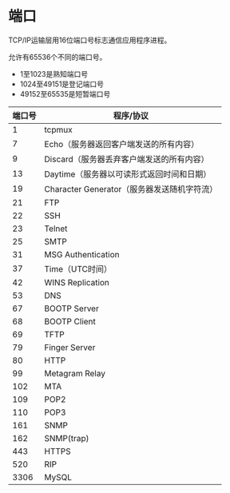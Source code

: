 # 端口

TCP/IP运输层用16位端口号标志通信应用程序进程。

允许有65536个不同的端口号。

- 1至1023是熟知端口号
- 1024至49151是登记端口号
- 49152至65535是短暂端口号

| 端口号 | 程序/协议 |
|---|---|
| 1 | tcpmux |
| 7 | Echo（服务器返回客户端发送的所有内容） |
| 9 | Discard（服务器丢弃客户端发送的所有内容） |
| 13 | Daytime（服务器以可读形式返回时间和日期） |
| 19 | Character Generator（服务器发送随机字符流） |
| 21 | FTP |
| 22 | SSH |
| 23 | Telnet |
| 25 | SMTP |
| 31 | MSG Authentication |
| 37 | Time（UTC时间） |
| 42 | WINS Replication |
| 53 | DNS |
| 67 | BOOTP Server |
| 68 | BOOTP Client |
| 69 | TFTP |
| 79 | Finger Server |
| 80 | HTTP |
| 99 | Metagram Relay |
| 102 | MTA |
| 109 | POP2 |
| 110 | POP3 |
| 161 | SNMP |
| 162 | SNMP(trap) |
| 443 | HTTPS |
| 520 | RIP |
| 3306 | MySQL |